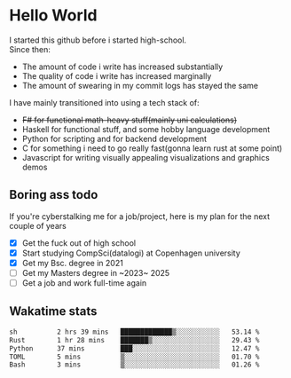 # Hello World

I started this github before i started high-school.  
Since then:
- The amount of code i write has increased substantially
- The quality of code i write has increased marginally
- The amount of swearing in my commit logs has stayed the same

I have mainly transitioned into using a tech stack of:
- ~~F# for functional math-heavy stuff(mainly uni calculations)~~
- Haskell for functional stuff, and some hobby language development
- Python for scripting and for backend development
- C for something i need to go really fast(gonna learn rust at some point)
- Javascript for writing visually appealing visualizations and graphics demos

## Boring ass todo
If you're cyberstalking me for a job/project, here is my plan for the next couple of years
- [x] Get the fuck out of high school
- [x] Start studying CompSci(datalogi) at Copenhagen university
- [x] Get my Bsc. degree in 2021
- [ ] Get my Masters degree in ~2023~ 2025
- [ ] Get a job and work full-time again

## Wakatime stats
<!--START_SECTION:waka-->

```txt
sh          2 hrs 39 mins   █████████████▒░░░░░░░░░░░   53.14 %
Rust        1 hr 28 mins    ███████▒░░░░░░░░░░░░░░░░░   29.43 %
Python      37 mins         ███░░░░░░░░░░░░░░░░░░░░░░   12.47 %
TOML        5 mins          ▒░░░░░░░░░░░░░░░░░░░░░░░░   01.70 %
Bash        3 mins          ▒░░░░░░░░░░░░░░░░░░░░░░░░   01.26 %
```

<!--END_SECTION:waka-->
